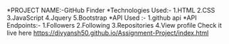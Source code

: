 *PROJECT NAME:-GitHub Finder 
*Technologies Used:- 1.HTML 2.CSS 3.JavaScript 4.Jquery 5.Bootstrap 
*API Used :- 1.github api 
*API Endpoints:- 1.Followers 2.Following 3.Repositories 4.View profile
Check it live here
https://divyansh50.github.io/Assignment-Project/index.html
